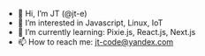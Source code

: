 - 👋 Hi, I’m JT (@jt-e)
- 👀 I’m interested in Javascript, Linux, IoT
- 🌱 I’m currently learning: Pixie.js, React.js, Next.js
- 📫 How to reach me: jt-code@yandex.com
